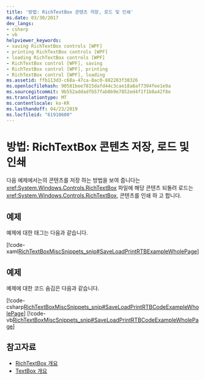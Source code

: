```yaml
---
title: '방법: RichTextBox 콘텐츠 저장, 로드 및 인쇄'
ms.date: 03/30/2017
dev_langs:
- csharp
- vb
helpviewer_keywords:
- saving RichTextBox controls [WPF]
- printing RichTextBox controls [WPF]
- loading RichTextBox controls [WPF]
- RichTextBox control [WPF], saving
- RichTextBox control [WPF], printing
- RichTextBox control [WPF], loading
ms.assetid: ffb113d3-c68a-47ca-8ac0-882283f38326
ms.openlocfilehash: 90581bee7815dafd44c3cae18a8af7394fee1e9a
ms.sourcegitcommit: 9b552addadfb57fab0b9e7852ed4f1f1b8a42f8e
ms.translationtype: MT
ms.contentlocale: ko-KR
ms.lasthandoff: 04/23/2019
ms.locfileid: "61910600"
---
```

# <a name="how-to-save-load-and-print-richtextbox-content"></a>방법: RichTextBox 콘텐츠 저장, 로드 및 인쇄
다음 예제에서는의 콘텐츠를 저장 하는 방법을 보여 줍니다는 <xref:System.Windows.Controls.RichTextBox> 파일에 해당 콘텐츠 되돌려 로드는 <xref:System.Windows.Controls.RichTextBox>, 콘텐츠를 인쇄 하 고 합니다.  
  
## <a name="example"></a>예제  
 예제에 대한 태그는 다음과 같습니다.  
  
 [!code-xaml[RichTextBoxMiscSnippets_snip#SaveLoadPrintRTBExampleWholePage](~/samples/snippets/csharp/VS_Snippets_Wpf/RichTextBoxMiscSnippets_snip/CSharp/SaveLoadPrintRTB.xaml#saveloadprintrtbexamplewholepage)]  
  
## <a name="example"></a>예제  
 예제에 대한 코드 숨김은 다음과 같습니다.  
  
 [!code-csharp[RichTextBoxMiscSnippets_snip#SaveLoadPrintRTBCodeExampleWholePage](~/samples/snippets/csharp/VS_Snippets_Wpf/RichTextBoxMiscSnippets_snip/CSharp/SaveLoadPrintRTB.xaml.cs#saveloadprintrtbcodeexamplewholepage)]
 [!code-vb[RichTextBoxMiscSnippets_snip#SaveLoadPrintRTBCodeExampleWholePage](~/samples/snippets/visualbasic/VS_Snippets_Wpf/RichTextBoxMiscSnippets_snip/VisualBasic/SaveLoadPrintRTB.xaml.vb#saveloadprintrtbcodeexamplewholepage)]  
  
## <a name="see-also"></a>참고자료

- [RichTextBox 개요](richtextbox-overview.md)
- [TextBox 개요](textbox-overview.md)
